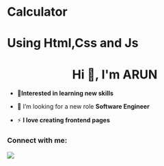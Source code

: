 # Calculator
# Using Html,Css and Js



<h1 align="center">Hi 👋, I'm ARUN</h1>


- 🔶**Interested in learning new skills**
- 🤝 I’m looking for a new role **Software Engineer**


- ⚡ **I love creating frontend pages**

<h3 align="left">Connect with me:</h3>

<a href="https://www.instagram.com/_arun_kumar.6/"><img src="https://img.shields.io/badge/Follow%20on%20Instagram-%40ARUN-orange" /></a>
<a href="https://arunkumarayinabathina.github.io/calculator/calculator/cal.html"><i class="fa fa-chrome" aria-hidden="true"></i></a>